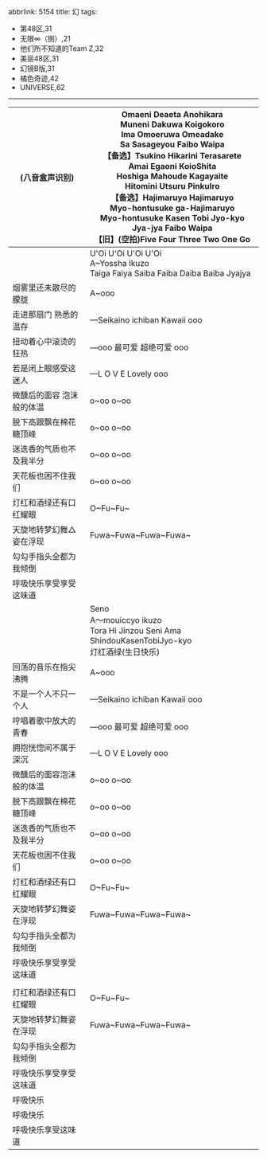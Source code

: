 abbrlink: 5154
title: 幻
tags:
  - 第48区,31
  - 无限∞（捌）,21
  - 他们所不知道的Team Z,32
  - 美丽48区,31
  - 幻镜B版,31
  - 橘色奇迹,42
  - UNIVERSE,62
---
|(八音盒声识别)|Omaeni Deaeta Anohikara<br>Muneni Dakuwa Koigokoro<br>Ima Omoeruwa Omeadake<br>Sa Sasageyou Faibo Waipa<br>【备选】Tsukino Hikarini Terasarete<br>Amai Egaoni KoioShita<br>Hoshiga Mahoude Kagayaite<br>Hitomini Utsuru PinkuIro<br>【备选】Hajimaruyo Hajimaruyo<br>Myo-hontusuke ga-Hajimaruyo<br>Myo-hontusuke Kasen Tobi Jyo-kyo<br>Jya-jya Faibo Waipa<br>【旧】(空拍)Five Four Three Two One Go|
|--|--|
|      |U'Oi U'Oi U'Oi U'Oi<br>A~Yossha Ikuzo<br>Taiga Faiya Saiba Faiba Daiba Baiba Jyajya<br>|
|烟雾里还未散尽的朦胧|A~ooo|
|走进那扇门 熟悉的温存|—Seikaino ichiban Kawaii ooo|
|扭动着心中滚烫的狂热|—ooo 最可爱 超绝可爱 ooo|
|若是闭上眼感受这迷人|—L O V E Lovely ooo|
|微醺后的面容 泡沫般的体温|o~oo o~oo|
|脱下高跟飘在棉花糖顶峰|o~oo o~oo|
|迷迭香的气质也不及我半分|o~oo o~oo|
|天花板也困不住我们|o~oo o~oo|
|灯红和酒绿还有口红耀眼|O~Fu~Fu~|
|天旋地转梦幻舞△姿在浮现|Fuwa~Fuwa~Fuwa~Fuwa~|
|勾勾手指头全都为我倾倒|      |
|呼吸快乐享受享受这味道|      |
|      |Seno<br>A～mouiccyo ikuzo<br>Tora Hi Jinzou Seni Ama ShindouKasenTobiJyo-kyo<br>灯红酒绿(生日快乐)|
|回荡的音乐在指尖沸腾|A~ooo|
|不是一个人不只一个人|—Seikaino ichiban Kawaii ooo|
|哼唱着歌中放大的青春|—ooo 最可爱 超绝可爱 ooo|
|拥抱恍惚间不属于深沉|—L O V E Lovely ooo|
|微醺后的面容泡沫般的体温|o~oo o~oo|
|脱下高跟飘在棉花糖顶峰|o~oo o~oo|
|迷迭香的气质也不及我半分|o~oo o~oo|
|天花板也困不住我们|o~oo o~oo|
|灯红和酒绿还有口红耀眼|O~Fu~Fu~|
|天旋地转梦幻舞姿在浮现|Fuwa~Fuwa~Fuwa~Fuwa~|
|勾勾手指头全都为我倾倒|      |
|呼吸快乐享受享受这味道|      |
|      |      |
|灯红和酒绿还有口红耀眼|O~Fu~Fu~|
|天旋地转梦幻舞姿在浮现|Fuwa~Fuwa~Fuwa~Fuwa~|
|勾勾手指头全都为我倾倒|      |
|呼吸快乐享受享受这味道|      |
|呼吸快乐|      |
|呼吸快乐|      |
|呼吸快乐享受这味道|      |